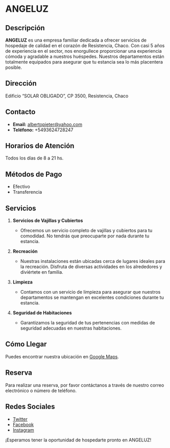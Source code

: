 # ANGELUZ

## Descripción

**ANGELUZ** es una empresa familiar dedicada a ofrecer servicios de hospedaje de calidad en el corazón de Resistencia, Chaco. Con casi 5 años de experiencia en el sector, nos enorgullece proporcionar una experiencia cómoda y agradable a nuestros huéspedes. Nuestros departamentos están totalmente equipados para asegurar que tu estancia sea lo más placentera posible.

## Dirección

Edificio “SOLAR OBLIGADO”, CP 3500, Resistencia, Chaco

## Contacto

- **Email:** albertopieter@yahoo.com
- **Teléfono:** +5493624728247

## Horarios de Atención

Todos los días de 8 a 21 hs.

## Métodos de Pago

- Efectivo
- Transferencia

## Servicios

1. **Servicios de Vajillas y Cubiertos**
   - Ofrecemos un servicio completo de vajillas y cubiertos para tu comodidad. No tendrás que preocuparte por nada durante tu estancia.

2. **Recreación**
   - Nuestras instalaciones están ubicadas cerca de lugares ideales para la recreación. Disfruta de diversas actividades en los alrededores y diviértete en familia.

3. **Limpieza**
   - Contamos con un servicio de limpieza para asegurar que nuestros departamentos se mantengan en excelentes condiciones durante tu estancia.

4. **Seguridad de Habitaciones**
   - Garantizamos la seguridad de tus pertenencias con medidas de seguridad adecuadas en nuestras habitaciones.

## Cómo Llegar

Puedes encontrar nuestra ubicación en [Google Maps](https://www.google.com/maps/dir//C.+Obligado+555+2%C2%BA+y+9%C2%BA+C,+H3500+Resistencia,+Chaco/@-27.4576656,-59.0664527,12z/data=!4m8!4m7!1m0!1m5!1m1!1s0x94450cede481d52b:0x88ffa5a867d665cb!2m2!1d-58.9841063!2d-27.4577382?entry=ttu).

## Reserva

Para realizar una reserva, por favor contáctanos a través de nuestro correo electrónico o número de teléfono. 

## Redes Sociales

- [Twitter](#)
- [Facebook](#)
- [Instagram](#)

¡Esperamos tener la oportunidad de hospedarte pronto en ANGELUZ!
